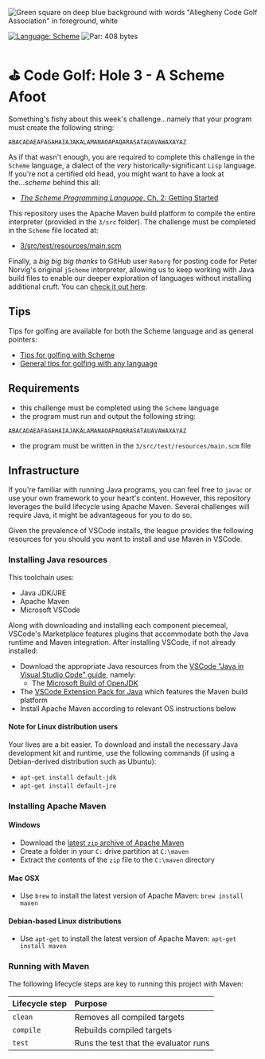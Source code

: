 ![Green square on deep blue background with words "Allegheny Code Golf Association" in foreground, white](https://github.com/allegheny-college-cmpsc-201-spring-2024/golf/assets/1552764/d3ee6a91-74c9-482b-84eb-ec9a2e8dee05)

[![Language: Scheme](https://img.shields.io/badge/Language-Scheme-brown.svg)](https://scheme.com/tspl4/start.html#./start:h0)
![Par: 408 bytes](https://img.shields.io/badge/Par-408_bytes-green)

# ⛳ Code Golf: Hole 3 - A Scheme Afoot

Something's fishy about this week's challenge...namely that your program must create the following string:
```
ABACADAEAFAGAHAIAJAKALAMANAOAPAQARASATAUAVAWAXAYAZ
```
As if that wasn't enough, you are required to complete this challenge in the `Scheme` language, a dialect of the _very_
historically-significant `Lisp` language. If you're not a certified old head, you might want to have a look at the..._scheme_
behind this all:

* [_The Scheme Programming Language_, Ch. 2: Getting Started](https://scheme.com/tspl4/start.html#./start:h0)

This repository uses the Apache Maven build platform to compile the entire interpreter (provided in the `3/src` folder).
The challenge must be completed in the `Scheme` file located at:

* [3/src/test/resources/main.scm](3/src/test/resources/main.scm)

Finally, a _big big big thanks_ to GitHub user `Reborg` for posting code for Peter Norvig's original `jScheme` interpreter,
allowing us to keep working with Java build files to enable our deeper exploration of languages without installing additional
cruft. You can [check it out here](https://github.com/reborg/jscheme).

## Tips

Tips for golfing are available for both the Scheme language and as general pointers:

* [Tips for golfing with Scheme](https://codegolf.stackexchange.com/questions/77129/tips-for-golfing-in-racket-scheme)
* [General tips for golfing with any language](https://codegolf.stackexchange.com/questions/5285/tips-for-golfing-in-all-languages)


## Requirements

* this challenge must be completed using the `Scheme` language
* the program must run and output the following string:
```
ABACADAEAFAGAHAIAJAKALAMANAOAPAQARASATAUAVAWAXAYAZ
```
* the program must be written in the `3/src/test/resources/main.scm` file

## Infrastructure

If you're familiar with running Java programs, you can feel free to `javac` or use your own framework to your heart's content. 
However, this repository leverages the build lifecycle using Apache Maven. Several challenges will require Java, it might be advantageous 
for you to do so.

Given the prevalence of VSCode installs, the league provides the following resources for you should you want to install and use
Maven in VSCode.

### Installing Java resources 

This toolchain uses:

* Java JDK/JRE
* Apache Maven
* Microsoft VSCode

Along with downloading and installing each component piecemeal, VSCode's Marketplace features plugins that accommodate both the Java runtime and Maven integration. After installing VSCode, if not already installed:

* Download the appropriate Java resources from the [VSCode "Java in Visual Studio Code" guide](https://code.visualstudio.com/docs/languages/java), namely:
  * The [Microsoft Build of OpenJDK](https://www.microsoft.com/openjdk)
* The [VSCode Extension Pack for Java](https://code.visualstudio.com/docs/java/java-build) which features the Maven build platform
* Install Apache Maven according to relevant OS instructions below

#### Note for Linux distribution users

Your lives are a bit easier. To download and install the necessary Java development kit and runtime, use the following commands (if using a Debian-derived distribution such as Ubuntu):

* `apt-get install default-jdk`
* `apt-get install default-jre`

### Installing Apache Maven

#### Windows

* Download the [latest `zip` archive of Apache Maven](https://dlcdn.apache.org/maven/maven-3/3.9.6/binaries/apache-maven-3.9.6-bin.zip)
* Create a folder in your `C:` drive partition at `C:\maven`
* Extract the contents of the `zip` file to the `C:\maven` directory

#### Mac OSX

* Use `brew` to install the latest version of Apache Maven: `brew install maven`

#### Debian-based Linux distributions

* Use `apt-get` to install the latest version of Apache Maven: `apt-get install maven`

### Running with Maven

The following lifecycle steps are key to running this project with Maven:

|Lifecycle step |Purpose |
|:--------------|:-------|
|`clean`        |Removes all compiled targets |
|`compile`      |Rebuilds compiled targets|
|`test`         |Runs the test that the evaluator runs|
